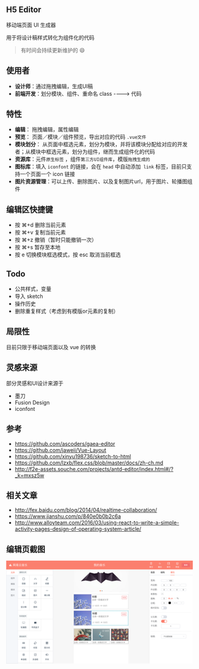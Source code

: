 
## H5 Editor

移动端页面 UI 生成器

用于将设计稿样式转化为组件化的代码

> 有时间会持续更新维护的 😄

## 使用者
* **设计师**：通过拖拽编辑，生成UI稿
* **前端开发**：划分模块、组件、重命名 class ----> 代码

## 特性

* **编辑**： 拖拽编辑，属性编辑
* **预览**： 页面／模块／组件预览，导出对应的代码 `.vue文件`
* **模块划分**： 从页面中框选元素，划分为模块，并将该模块分配给对应的开发者；从模块中框选元素，划分为组件，继而生成组件化的代码
* **资源库**：元件`原生标签` ，组件`第三方UI组件库`，模版`拖拽生成的`
* **图标库**：填入 `iconfont` 的链接，会在 `head` 中自动添加` link` 标签，目前只支持一个页面一个 icon 链接
* **图片资源管理**：可以上传、删除图片、以及复制图片url，用于图片、轮播图组件

## 编辑区快捷键
* 按 ⌘+d 删除当前元素
* 按 ⌘+v 复制当前元素
* 按 ⌘+z 撤销（暂时只能撤销一次）
* 按 ⌘+s 暂存至本地
* 按 e 切换模块框选模式，按 esc 取消当前框选

## Todo
* 公共样式，变量
* 导入 sketch
* 操作历史
* 删除重复样式（考虑到有模版or元素的复制）

## 局限性

目前只限于移动端页面以及 vue 的转换

## 灵感来源
部分灵感和UI设计来源于

* 墨刀
* Fusion Design
* iconfont

## 参考

* https://github.com/ascoders/gaea-editor
* https://github.com/jaweii/Vue-Layout
* https://github.com/xinyu198736/sketch-to-html
* https://github.com/lzxb/flex.css/blob/master/docs/zh-ch.md
* http://f2e-assets.souche.com/projects/antd-editor/index.html#/?_k=mxsz5w

## 相关文章
* http://fex.baidu.com/blog/2014/04/realtime-collaboration/
* https://www.jianshu.com/p/840e0b0b2c6a
* http://www.alloyteam.com/2016/03/using-react-to-write-a-simple-activity-pages-design-of-operating-system-article/

## 编辑页截图

![编辑页截图](./shot.png)



